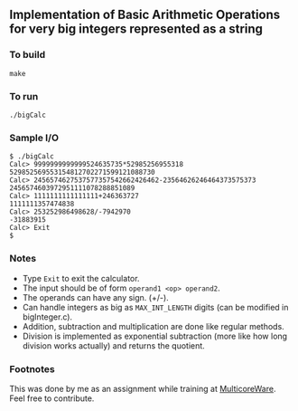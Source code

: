 ## Implementation of Basic Arithmetic Operations for very big integers represented as a string

### To build

```
make
```

### To run
```
./bigCalc
```

### Sample I/O
```
$ ./bigCalc 
Calc> 9999999999999524635735*52985256955318
529852569553154812702271599121088730
Calc> 2456574627537577357542662426462-23564626246464373575373
2456574603972951111078288851089
Calc> 1111111111111111+246363727
1111111357474838
Calc> 253252986498628/-7942970
-31883915
Calc> Exit
$ 
```

### Notes

- Type `Exit` to exit the calculator.
- The input should be of form `operand1 <op> operand2`.
- The operands can have any sign. (+/-).
- Can handle integers as big as `MAX_INT_LENGTH` digits (can be modified in bigInteger.c).
- Addition, subtraction and multiplication are done like regular methods.
- Division is implemented as exponential subtraction (more like how long division works actually) and returns the quotient.

### Footnotes

This was done by me as an assignment while training at [MulticoreWare](https://multicorewareinc.com/).  
Feel free to contribute.
